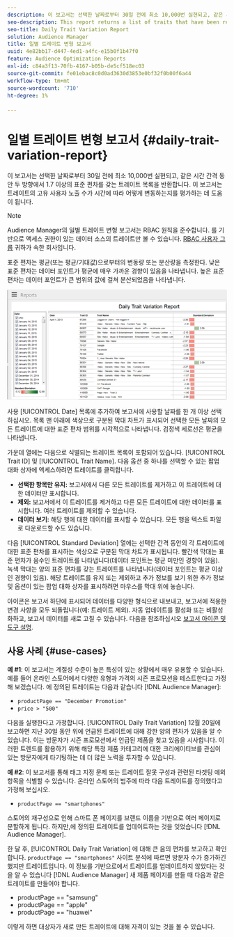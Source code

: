 ```yaml
---
description: 이 보고서는 선택한 날짜로부터 30일 전에 최소 10,000번 실현되고, 같은 시간 간격 동안 두 방향에서 1.7 이상의 표준 편차를 갖는 트레이트 목록을 반환합니다. 이 보고서는 트레이트의 고유 사용자 노출 수가 시간에 따라 어떻게 변동하는지를 평가하는 데 도움이 됩니다.
seo-description: This report returns a list of traits that have been realized at least 10,000 times in the 30 days prior to the selected date(s) and have a standard deviation greater or equal to 1.7 in either direction over the same time interval. The report helps you evaluate how the number of impressions from unique users in a trait fluctuate over time.
seo-title: Daily Trait Variation Report
solution: Audience Manager
title: 일별 트레이트 변형 보고서
uuid: 4e82bb17-d447-4ed1-a4fc-e15b0f1b47f0
feature: Audience Optimization Reports
exl-id: c84a3f13-70fb-4167-b05b-de5cf518ec03
source-git-commit: fe01ebac8c0d0ad3630d3853e0bf32f0b00f6a44
workflow-type: tm+mt
source-wordcount: '710'
ht-degree: 1%

---
```


# 일별 트레이트 변형 보고서 {#daily-trait-variation-report}

이 보고서는 선택한 날짜로부터 30일 전에 최소 10,000번 실현되고, 같은 시간 간격 동안 두 방향에서 1.7 이상의 표준 편차를 갖는 트레이트 목록을 반환합니다. 이 보고서는 트레이트의 고유 사용자 노출 수가 시간에 따라 어떻게 변동하는지를 평가하는 데 도움이 됩니다.

>[!NOTE]
>
>Audience Manager의 일별 트레이트 변형 보고서는 RBAC 원칙을 준수합니다. 를 기반으로 액세스 권한이 있는 데이터 소스의 트레이트만 볼 수 있습니다. [RBAC 사용자 그룹](/help/using/features/administration/administration-overview.md) 귀하가 속한 회사입니다.

표준 편차는 평균(또는 평균/기대값)으로부터의 변동량 또는 분산량을 측정한다. 낮은 표준 편차는 데이터 포인트가 평균에 매우 가까운 경향이 있음을 나타냅니다. 높은 표준 편차는 데이터 포인트가 큰 범위의 값에 걸쳐 분산되었음을 나타냅니다.

![](assets/daily_trait_variation.png)

사용 [!UICONTROL Date] 목록에 추가하여 보고서에 사용할 날짜를 한 개 이상 선택하십시오. 목록 맨 아래에 색상으로 구분된 막대 차트가 표시되어 선택한 모든 날짜의 모든 트레이트에 대한 표준 편차 범위를 시각적으로 나타냅니다. 검정색 세로선은 평균을 나타냅니다.

가운데 열에는 다음으로 식별되는 트레이트 목록이 포함되어 있습니다. [!UICONTROL Trait ID] 및 [!UICONTROL Trait Name]. 다음 옵션 중 하나를 선택할 수 있는 팝업 대화 상자에 액세스하려면 트레이트를 클릭합니다.

* **선택한 항목만 유지:** 보고서에서 다른 모든 트레이트를 제거하고 이 트레이트에 대한 데이터만 표시합니다.
* **제외:** 보고서에서 이 트레이트를 제거하고 다른 모든 트레이트에 대한 데이터를 표시합니다. 여러 트레이트를 제외할 수 있습니다.
* **데이터 보기:** 해당 행에 대한 데이터를 표시할 수 있습니다. 모든 행을 텍스트 파일로 다운로드할 수도 있습니다.

다음 [!UICONTROL Standard Deviation] 열에는 선택한 간격 동안의 각 트레이트에 대한 표준 편차를 표시하는 색상으로 구분된 막대 차트가 표시됩니다. 빨간색 막대는 표준 편차가 음수인 트레이트를 나타냅니다(데이터 포인트는 평균 미만인 경향이 있음). 녹색 막대는 양의 표준 편차를 갖는 트레이트를 나타냅니다(데이터 포인트는 평균 이상인 경향이 있음). 해당 트레이트를 유지 또는 제외하고 추가 정보를 보기 위한 추가 정보 및 옵션이 있는 팝업 대화 상자를 표시하려면 마우스를 막대 위에 놓습니다.

아이콘은 보고서 하단에 표시되어 데이터를 다양한 형식으로 내보내고, 보고서에 적용한 변경 사항을 모두 되돌립니다(예: 트레이트 제외). 자동 업데이트를 활성화 또는 비활성화하고, 보고서 데이터를 새로 고칠 수 있습니다. 다음을 참조하십시오 [보고서 아이콘 및 도구 설명](../../reporting/dynamic-reports/interactive-report-technology.md#icons-tools-explained).

## 사용 사례 {#use-cases}

**예 #1**: 이 보고서는 계절성 수준이 높은 특성이 있는 상황에서 매우 유용할 수 있습니다. 예를 들어 온라인 스토어에서 다양한 유형과 가격의 시즌 프로모션을 테스트한다고 가정해 보겠습니다. 에 정의된 트레이트는 다음과 같습니다 [!DNL Audience Manager]:

* `productPage == "December Promotion"`
* `price > "500"`

다음을 실행한다고 가정합니다. [!UICONTROL Daily Trait Variation] 12월 20일에 보고하면 지난 30일 동안 위에 언급된 트레이트에 대해 강한 양의 편차가 있음을 알 수 있습니다. 이는 방문자가 시즌 프로모션에서 언급된 제품을 찾고 있음을 시사합니다. 이러한 트렌드를 활용하기 위해 해당 특정 제품 카테고리에 대한 크리에이티브를 관심이 있는 방문자에게 타기팅하는 데 더 많은 노력을 투자할 수 있습니다.

**예 #2**: 이 보고서를 통해 태그 지정 문제 또는 트레이트 잘못 구성과 관련된 타겟팅 예외 항목을 식별할 수 있습니다. 온라인 스토어의 범주에 따라 다음 트레이트를 정의했다고 가정해 보십시오.

* `productPage == "smartphones"`

스토어의 재구성으로 인해 스마트 폰 페이지를 브랜드 이름을 기반으로 여러 페이지로 분할하게 됩니다. 하지만,에 정의된 트레이트를 업데이트하는 것을 잊었습니다 [!DNL Audience Manager].

한 달 후, [!UICONTROL Daily Trait Variation] 에 대해 큰 음의 편차를 보고하고 확인합니다. `productPage == "smartphones"` 사이트 분석에 따르면 방문자 수가 증가하긴 했지만 트레이트입니다. 이 정보를 기반으로에서 트레이트를 업데이트하지 않았다는 것을 알 수 있습니다 [!DNL Audience Manager] 새 제품 페이지를 만들 때 다음과 같은 트레이트를 만들어야 합니다.

* productPage == &quot;samsung&quot;
* productPage == &quot;apple&quot;
* productPage == &quot;huawei&quot;

이렇게 하면 대상자가 새로 만든 트레이트에 대해 자격이 있는 것을 볼 수 있습니다.
